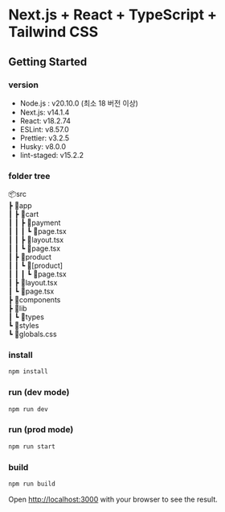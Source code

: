 # Next.js + React + TypeScript + Tailwind CSS

## Getting Started

### version

- Node.js : v20.10.0 (최소 18 버전 이상)    
- Next.js: v14.1.4    
- React: v18.2.74    
- ESLint: v8.57.0    
- Prettier: v3.2.5    
- Husky: v8.0.0    
- lint-staged: v15.2.2    

### folder tree
📦src   
 ┣ 📂app   
 ┃ ┣ 📂cart   
 ┃ ┃ ┣ 📂payment   
 ┃ ┃ ┃ ┗ 📜page.tsx   
 ┃ ┃ ┣ 📜layout.tsx   
 ┃ ┃ ┗ 📜page.tsx   
 ┃ ┣ 📂product   
 ┃ ┃ ┗ 📂[product]   
 ┃ ┃ ┃ ┗ 📜page.tsx   
 ┃ ┣ 📜layout.tsx   
 ┃ ┗ 📜page.tsx      
 ┣ 📂components   
 ┣ 📂lib   
 ┃ ┗ 📂types   
 ┗ 📂styles   
     ┗ 📜globals.css   

### install

```bash
npm install
```

### run (dev mode)

```bash
npm run dev
```

### run (prod mode)

```bash
npm run start
```

### build

```bash
npm run build
```

Open [http://localhost:3000](http://localhost:3000) with your browser to see the result.
